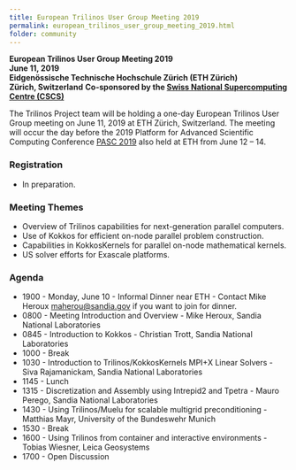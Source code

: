 ```yaml
---
title: European Trilinos User Group Meeting 2019
permalink: european_trilinos_user_group_meeting_2019.html
folder: community
---
```


**European Trilinos User Group Meeting 2019**  
**June 11, 2019**  
**Eidgenössische Technische Hochschule Zürich (ETH Zürich)**  
**Zürich, Switzerland**
**Co-sponsored by the [Swiss National Supercomputing Centre (CSCS)](https://www.cscs.ch)**

The Trilinos Project team will be holding a one-day European Trilinos User Group meeting on June 11, 2019 at ETH Zürich, Switzerland.  The meeting will occur the day before the 2019 Platform for Advanced Scientific Computing Conference [PASC 2019](https://pasc19.pasc-conference.org) also held at ETH from June 12 – 14.

### Registration
- In preparation.

### Meeting Themes
- Overview of Trilinos capabilities for next-generation parallel computers.
- Use of Kokkos for efficient on-node parallel problem construction.
- Capabilities in KokkosKernels for parallel on-node mathematical kernels.
- US solver efforts for Exascale platforms.

### Agenda
- 1900 - Monday, June 10 - Informal Dinner near ETH - Contact Mike Heroux [maherou@sandia.gov](mailto:maherou@sandia.gov) if you want to join for dinner.
- 0800 - Meeting Introduction and Overview - Mike Heroux, Sandia National Laboratories
- 0845 - Introduction to Kokkos - Christian Trott, Sandia National Laboratories
- 1000 - Break
- 1030 - Introduction to Trilinos/KokkosKernels MPI+X Linear Solvers - Siva Rajamanickam, Sandia National Laboratories
- 1145 - Lunch
- 1315 - Discretization and Assembly using Intrepid2 and Tpetra - Mauro Perego, Sandia National Laboratories
- 1430 - Using Trilinos/Muelu for scalable multigrid preconditioning - Matthias Mayr, University of the Bundeswehr Munich
- 1530 - Break
- 1600 - Using Trilinos from container and interactive environments - Tobias Wiesner, Leica Geosystems
- 1700 - Open Discussion
